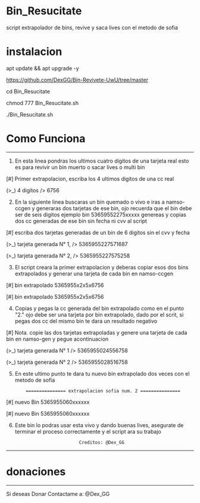 # Bin_Resucitate
script extrapolador de bins, revive y saca lives con el metodo de sofia

# instalacion

apt update && apt upgrade -y

https://github.com/DexGG/Bin-Revivete-UwU/tree/master

cd Bin_Resucitate

chmod 777 Bin_Resucitate.sh

./Bin_Resucitate.sh



 # Como Funciona 
_______________________________

1. En esta linea pondras los ultimos cuatro digitos de una tarjeta real 
esto es para revivir un bin muerto o sacar lives o multi bin

[#] Primer extrapolacion, escriba los 4 ultimos digitos de una cc real

(>_) 4 digitos /> 6756



2. En la siguiente linea buscaras un bin quemado o vivo e iras a namso-ccgen y 
generaras dos tarjetas de ese bin, ojo recuerda que el bin debe ser de seis digitos
ejemplo bin 53659552275xxxxx genereas y copias dos cc generadas de ese bin sin fecha ni cvv al script

[#] escriba dos tarjetas generadas de un bin de 6 digitos sin el cvv y fecha

(>_) tarjeta generada N° 1, /> 5365955227571687

(>_) tarjeta generada N° 2, /> 5365955227575258



3. El script creara la primer extrapolacion y deberas copiar esos dos bins extrapolados y
generar una tarjeta de cada bin en namso-ccgen

[#] bin extrapolado 5365955x2x5x6756

[#] bin extrapolado 5365955x2x5x6756



4. Copias y pegas la cc generada del bin extrapolado como en el punto "2."
ojo debe ser una tarjeta por bin extrapolado, dado por el scrit, si pegas dos cc del mismo bin te dara un resultado negativo

[#] Nota. copie las dos tarjetas extrapoladas y genere una tarjeta de cada bin en namso-gen y pegue acontinuacion

(>_) tarjeta generada N° 1 /> 5365955024556758      

(>_) tarjeta generada N° 2 /> 5365955028516758



5. En este ultimo punto te dara tu nuevo bin extrapolado dos veces con el metodo de sofia 

           =============== extrapolacion sofia num. 2 ===============

[#] nuevo Bin 5365955060xxxxxx

[#] nuevo Bin 5365955060xxxxxx

6. Este bin lo podras usar esta vivo y dando buenas lives, asegurate de terminar el proceso correctamente 
y el script ara su trabajo

                               Creditos: @Dex_GG
                               
----------------------------------------------------------------------------------------------


# donaciones
________________________________


Si deseas Donar Contactame a: @Dex_GG

